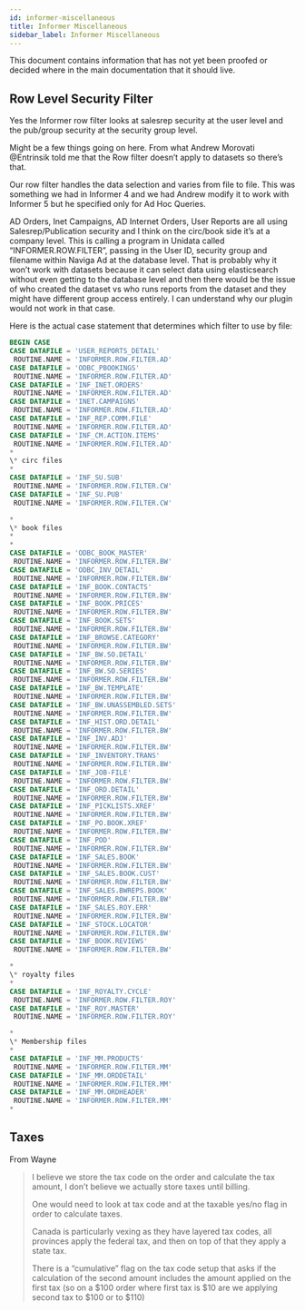 ```yaml
---
id: informer-miscellaneous
title: Informer Miscellaneous
sidebar_label: Informer Miscellaneous
---
```


This document contains information that has not yet been proofed or decided where in the main documentation that it should live.

## Row Level Security Filter

Yes the Informer row filter looks at salesrep security at the user level and the pub/group security at the security group level.

Might be a few things going on here. From what Andrew Morovati @Entrinsik told me that the Row filter doesn’t apply to datasets so there’s that.

Our row filter handles the data selection and varies from file to file. This was something we had in Informer 4 and we had Andrew modify it to work with Informer 5 but he specified only for Ad Hoc Queries. 

AD Orders, Inet Campaigns, AD Internet Orders, User Reports are all using Salesrep/Publication security and I think on the circ/book side it’s at a company level. This is calling a program in Unidata called “INFORMER.ROW.FILTER”, passing in the User ID, security group and filename within Naviga Ad at the database level. That is probably why it won’t work with datasets because it can select data using elasticsearch without even getting to the database level and then there would be the issue of who created the dataset vs who runs reports from the dataset and they might have different group access entirely. I can understand why our plugin would not work in that case.

Here is the actual case statement that determines which filter to use by file:

```sql
BEGIN CASE
CASE DATAFILE = 'USER_REPORTS_DETAIL'
 ROUTINE.NAME = 'INFORMER.ROW.FILTER.AD'
CASE DATAFILE = 'ODBC_PBOOKINGS'
 ROUTINE.NAME = 'INFORMER.ROW.FILTER.AD'
CASE DATAFILE = 'INF_INET.ORDERS'
 ROUTINE.NAME = 'INFORMER.ROW.FILTER.AD'
CASE DATAFILE = 'INET.CAMPAIGNS'
 ROUTINE.NAME = 'INFORMER.ROW.FILTER.AD'
CASE DATAFILE = 'INF_REP.COMM.FILE'
 ROUTINE.NAME = 'INFORMER.ROW.FILTER.AD'
CASE DATAFILE = 'INF_CM.ACTION.ITEMS'
 ROUTINE.NAME = 'INFORMER.ROW.FILTER.AD'
*
\* circ files
*
CASE DATAFILE = 'INF_SU.SUB'
 ROUTINE.NAME = 'INFORMER.ROW.FILTER.CW'
CASE DATAFILE = 'INF_SU.PUB'
 ROUTINE.NAME = 'INFORMER.ROW.FILTER.CW'

*
\* book files
*
*
CASE DATAFILE = 'ODBC_BOOK_MASTER'
 ROUTINE.NAME = 'INFORMER.ROW.FILTER.BW'
CASE DATAFILE = 'ODBC_INV_DETAIL'
 ROUTINE.NAME = 'INFORMER.ROW.FILTER.BW'
CASE DATAFILE = 'INF_BOOK.CONTACTS'
 ROUTINE.NAME = 'INFORMER.ROW.FILTER.BW'
CASE DATAFILE = 'INF_BOOK.PRICES'
 ROUTINE.NAME = 'INFORMER.ROW.FILTER.BW'
CASE DATAFILE = 'INF_BOOK.SETS'
 ROUTINE.NAME = 'INFORMER.ROW.FILTER.BW'
CASE DATAFILE = 'INF_BROWSE.CATEGORY'
 ROUTINE.NAME = 'INFORMER.ROW.FILTER.BW'
CASE DATAFILE = 'INF_BW.SO.DETAIL'
 ROUTINE.NAME = 'INFORMER.ROW.FILTER.BW'
CASE DATAFILE = 'INF_BW.SO.SERIES'
 ROUTINE.NAME = 'INFORMER.ROW.FILTER.BW'
CASE DATAFILE = 'INF_BW.TEMPLATE'
 ROUTINE.NAME = 'INFORMER.ROW.FILTER.BW'
CASE DATAFILE = 'INF_BW.UNASSEMBLED.SETS'
 ROUTINE.NAME = 'INFORMER.ROW.FILTER.BW'
CASE DATAFILE = 'INF_HIST.ORD.DETAIL'
 ROUTINE.NAME = 'INFORMER.ROW.FILTER.BW'
CASE DATAFILE = 'INF_INV.ADJ'
 ROUTINE.NAME = 'INFORMER.ROW.FILTER.BW'
CASE DATAFILE = 'INF_INVENTORY.TRANS'
 ROUTINE.NAME = 'INFORMER.ROW.FILTER.BW'
CASE DATAFILE = 'INF_JOB-FILE'
 ROUTINE.NAME = 'INFORMER.ROW.FILTER.BW'
CASE DATAFILE = 'INF_ORD.DETAIL'
 ROUTINE.NAME = 'INFORMER.ROW.FILTER.BW'
CASE DATAFILE = 'INF_PICKLISTS.XREF'
 ROUTINE.NAME = 'INFORMER.ROW.FILTER.BW'
CASE DATAFILE = 'INF_PO.BOOK.XREF'
 ROUTINE.NAME = 'INFORMER.ROW.FILTER.BW'
CASE DATAFILE = 'INF_POD'
 ROUTINE.NAME = 'INFORMER.ROW.FILTER.BW'
CASE DATAFILE = 'INF_SALES.BOOK'
 ROUTINE.NAME = 'INFORMER.ROW.FILTER.BW'
CASE DATAFILE = 'INF_SALES.BOOK.CUST'
 ROUTINE.NAME = 'INFORMER.ROW.FILTER.BW'
CASE DATAFILE = 'INF_SALES.BWREPS.BOOK'
 ROUTINE.NAME = 'INFORMER.ROW.FILTER.BW'
CASE DATAFILE = 'INF_SALES.ROY.ERR'
 ROUTINE.NAME = 'INFORMER.ROW.FILTER.BW'
CASE DATAFILE = 'INF_STOCK.LOCATOR'
 ROUTINE.NAME = 'INFORMER.ROW.FILTER.BW'
CASE DATAFILE = 'INF_BOOK.REVIEWS'
 ROUTINE.NAME = 'INFORMER.ROW.FILTER.BW'

*
\* royalty files
*
CASE DATAFILE = 'INF_ROYALTY.CYCLE'
 ROUTINE.NAME = 'INFORMER.ROW.FILTER.ROY'
CASE DATAFILE = 'INF_ROY.MASTER'
 ROUTINE.NAME = 'INFORMER.ROW.FILTER.ROY'

*
\* Membership files
*
CASE DATAFILE = 'INF_MM.PRODUCTS'
 ROUTINE.NAME = 'INFORMER.ROW.FILTER.MM'
CASE DATAFILE = 'INF_MM.ORDDETAIL'
 ROUTINE.NAME = 'INFORMER.ROW.FILTER.MM'
CASE DATAFILE = 'INF_MM.ORDHEADER'
 ROUTINE.NAME = 'INFORMER.ROW.FILTER.MM'
*
```

## Taxes

From Wayne

> I believe we store the tax code on the order and calculate the tax amount, I don’t believe we actually store taxes until billing. 
>
> One would need to look at tax code and at the taxable yes/no flag in order to calculate taxes.
>
> Canada is particularly vexing as they have layered tax codes, all provinces apply the federal tax, and then on top of that they apply a state tax.
>
> There is a “cumulative” flag on the tax code setup that asks if the calculation of the second amount includes the amount applied on the first tax (so on a $100 order where first tax is $10 are we applying second tax to $100 or to $110)
